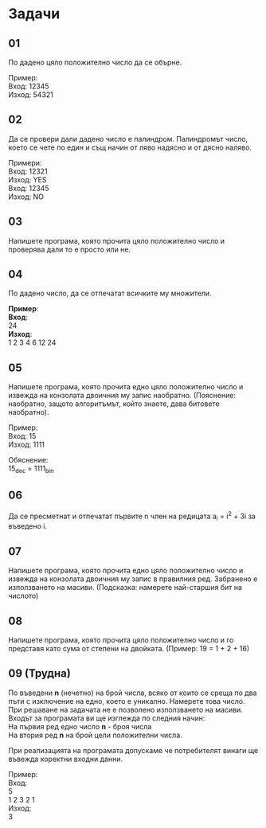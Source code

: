 # Задачи

## 01

По дадено цяло положително число да се обърне.

Пример: \
Вход:  12345 \
Изход: 54321 

## 02

Да се провери дали дадено число е палиндром.
Палиндромът число, което се чете по един и същ начин от ляво надясно и от дясно наляво.

Примери: \
Вход:  12321 \
Изход: YES \
Вход:  12345 \
Изход: NO 

## 03

Напишете програма, която прочита цяло положително число и проверява дали то е просто или не.

## 04

По дадено число, да се отпечатат всичките му множители.

**Пример**: \
**Вход**: \
24 \
**Изход**: \
1 2 3 4 6 12 24

## 05

Напишете програма, която прочита едно цяло положително число и извежда на конзолата двоичния му запис наобратно. (Пояснение: наобратно,
защото алгоритъмът, който знаете, дава битовете наобратно).

Пример: \
Вход:  15 \
Изход: 1111 

Обяснение: \
15<sub>dec</sub> = 1111<sub>bin</sub> 

## 06

Да се пресметнат и отпечатат първите n член на редицата a<sub>i</sub> = i<sup>2</sup> + 3i за въведено i.

## 07

Напишете програма, която прочита едно цяло положително число и извежда на конзолата двоичния му запис в правилния ред. Забранено е 
използването на масиви. (Подсказка: намерете най-старшия бит на числото)

## 08

Напишете програма, която прочита цяло положително число и го представя като сума от степени на двойката. (Пример: 19 = 1 + 2 + 16)

## 09 (Трудна)

По въведени **n** (нечетно) на брой числа, всяко от които се среща по два пъти с изключение на едно, коeто е уникално. Намерете това число. При решаване на задачата не е позволено използването на масиви. Входът за програмата ви ще изглежда по следния начин: \
На първия ред едно число **n** - броя числа \
На втория ред **n** на брой цели положителни числа.

При реализацията на програмата допускаме че потребителят винаги ще въвежда коректни входни данни.

Пример: \
Вход: \
5 \
1 2 3 2 1 \
Изход: \
3 
